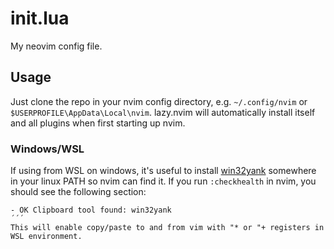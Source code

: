 # init.lua
My neovim config file.

## Usage

Just clone the repo in your nvim config directory, e.g. `~/.config/nvim` or `$USERPROFILE\AppData\Local\nvim`. lazy.nvim will automatically install itself and all plugins when first starting up nvim.

### Windows/WSL

If using from WSL on windows, it's useful to install [win32yank](https://github.com/equalsraf/win32yank) somewhere in your linux PATH so nvim can find it. If you run `:checkhealth` in nvim, you should see the following section:
```
- OK Clipboard tool found: win32yank
´´´
This will enable copy/paste to and from vim with "* or "+ registers in WSL environment.


